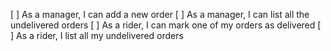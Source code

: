 [ ] As a manager, I can add a new order
[ ] As a manager, I can list all the undelivered orders
[ ] As a rider, I can mark one of my orders as delivered
[ ] As a rider, I list all my undelivered orders
